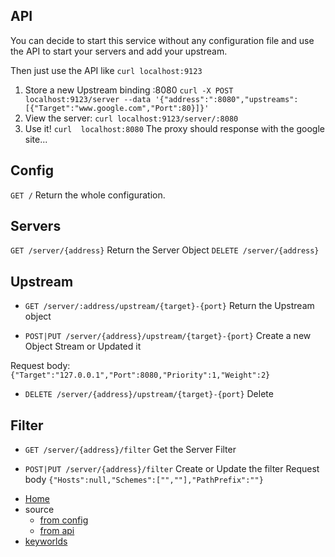 ## API

You can decide to start this service without any
configuration file and use the API to start your
servers and add your upstream.

Then just use the API like `curl localhost:9123`

1. Store a new Upstream binding :8080 `curl -X
   POST  localhost:9123/server --data
   '{"address":":8080","upstreams":[{"Target":"www.google.com","Port":80}]}'`
2. View the server: `curl
   localhost:9123/server/:8080`
3. Use it! `curl  localhost:8080` The proxy
   should response with the google site...

## Config

`GET /` Return the whole configuration.

## Servers

`GET /server/{address}` Return the Server Object
`DELETE /server/{address}`

## Upstream

- `GET /server/:address/upstream/{target}-{port}`  Return the Upstream object

- `POST|PUT /server/{address}/upstream/{target}-{port}` Create a new Object Stream or Updated it

Request body: `{"Target":"127.0.0.1","Port":8080,"Priority":1,"Weight":2}`

- `DELETE /server/{address}/upstream/{target}-{port}` Delete

## Filter 

- `GET /server/{address}/filter` Get the Server Filter

- `POST|PUT /server/{address}/filter` Create or Update the filter
Request body `{"Hosts":null,"Schemes":["",""],"PathPrefix":""}`

* [Home](/docs/index.md)
* source
    * [from config](/docs/config.md)
    * [from api](/docs/api.md)
* [keyworlds](/docs/keyworlds.md)

